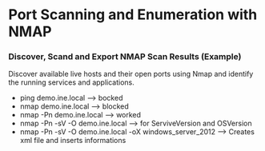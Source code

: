 # Port Scanning and Enumeration with NMAP

### Discover, Scand and Export NMAP Scan Results (Example)

Discover available live hosts and their open ports using Nmap and identify the running services and applications.
 
- ping demo.ine.local --> bocked
- nmap demo.ine.local --> blocked
- nmap -Pn demo.ine.local --> worked
- nmap -Pn -sV -O demo.ine.local --> for ServiveVersion and OSVersion
- nmap -Pn -sV -O demo.ine.local -oX windows_server_2012 --> Creates xml file and inserts informations
